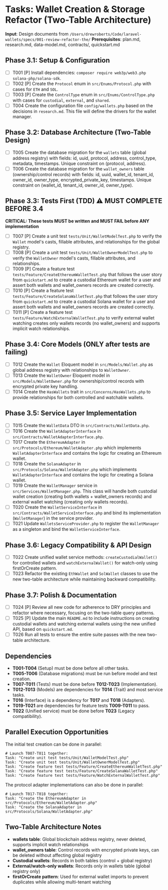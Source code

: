 # Tasks: Wallet Creation & Storage Refactor (Two-Table Architecture)

**Input**: Design documents from `/Users/drewroberts/Code/laravel-wallets/specs/001-review-refactor-the/`
**Prerequisites**: plan.md, research.md, data-model.md, contracts/, quickstart.md

## Phase 3.1: Setup & Configuration
- [ ] T001 [P] Install dependencies: `composer require web3p/web3.php solana-php/solana-sdk`.
- [ ] T002 [P] Create the `Protocol` enum in `src/Enums/Protocol.php` with cases for `ETH` and `SOL`.
- [ ] T003 [P] Create the `ControlType` enum in `src/Enums/ControlType.php` with cases for `custodial`, `external`, and `shared`.
- [ ] T004 Create the configuration file `config/wallets.php` based on the decisions in `research.md`. This file will define the drivers for the wallet manager.

## Phase 3.2: Database Architecture (Two-Table Design)
- [ ] T005 Create the database migration for the `wallets` table (global address registry) with fields: id, uuid, protocol, address, control_type, metadata, timestamps. Unique constraint on (protocol, address).
- [ ] T006 Create the database migration for the `wallet_owners` table (ownership/control records) with fields: id, uuid, wallet_id, tenant_id, owner_id, owner_type, encrypted_private_key, timestamps. Unique constraint on (wallet_id, tenant_id, owner_id, owner_type).

## Phase 3.3: Tests First (TDD) ⚠️ MUST COMPLETE BEFORE 3.4
**CRITICAL: These tests MUST be written and MUST FAIL before ANY implementation**
- [ ] T007 [P] Create a unit test `tests/Unit/WalletModelTest.php` to verify the `Wallet` model's casts, fillable attributes, and relationships for the global registry.
- [ ] T008 [P] Create a unit test `tests/Unit/WalletOwnerModelTest.php` to verify the `WalletOwner` model's casts, fillable attributes, and relationships.
- [ ] T009 [P] Create a feature test `tests/Feature/CreateEthereumWalletTest.php` that follows the user story from `quickstart.md` to create a custodial Ethereum wallet for a user and assert both wallets and wallet_owners records are created correctly.
- [ ] T010 [P] Create a feature test `tests/Feature/CreateSolanaWalletTest.php` that follows the user story from `quickstart.md` to create a custodial Solana wallet for a user and assert both wallets and wallet_owners records are created correctly.
- [ ] T011 [P] Create a feature test `tests/Feature/WatchExternalWalletTest.php` to verify external wallet watching creates only wallets records (no wallet_owners) and supports implicit watch relationships.

## Phase 3.4: Core Models (ONLY after tests are failing)
- [ ] T012 Create the `Wallet` Eloquent model in `src/Models/Wallet.php` as global address registry with relationships to `WalletOwner`.
- [ ] T013 Create the `WalletOwner` Eloquent model in `src/Models/WalletOwner.php` for ownership/control records with encrypted private key handling.
- [ ] T014 Create the `HasWallets` trait in `src/Concerns/HasWallets.php` to provide relationships for both controlled and watchable wallets.

## Phase 3.5: Service Layer Implementation
- [ ] T015 Create the `WalletData` DTO in `src/Contracts/WalletData.php`.
- [ ] T016 Create the `WalletAdapterInterface` in `src/Contracts/WalletAdapterInterface.php`.
- [ ] T017 Create the `EthereumAdapter` in `src/Protocols/Ethereum/WalletAdapter.php` which implements `WalletAdapterInterface` and contains the logic for creating an Ethereum wallet.
- [ ] T018 Create the `SolanaAdapter` in `src/Protocols/Solana/WalletAdapter.php` which implements `WalletAdapterInterface` and contains the logic for creating a Solana wallet.
- [ ] T019 Create the `WalletManager` service in `src/Services/WalletManager.php`. This class will handle both custodial wallet creation (creating both wallets + wallet_owners records) and external wallet watching (creating only wallets records).
- [ ] T020 Create the `WalletServiceInterface` in `src/Contracts/WalletServiceInterface.php` and bind its implementation (`WalletManager`) in the service provider.
- [ ] T021 Update `WalletsServiceProvider.php` to register the `WalletManager` as a singleton and bind the `WalletServiceInterface`.

## Phase 3.6: Legacy Compatibility & API Design
- [ ] T022 Create unified wallet service methods: `createCustodialWallet()` for controlled wallets and `watchExternalWallet()` for watch-only using firstOrCreate pattern.
- [ ] T023 Refactor the existing `EthWallet` and `SolWallet` classes to use the new two-table architecture while maintaining backward compatibility.

## Phase 3.7: Polish & Documentation
- [ ] T024 [P] Review all new code for adherence to DRY principles and refactor where necessary, focusing on the two-table query patterns.
- [ ] T025 [P] Update the main `README.md` to include instructions on creating custodial wallets and watching external wallets using the new unified API, based on `quickstart.md`.
- [ ] T026 Run all tests to ensure the entire suite passes with the new two-table architecture.

## Dependencies
- **T001-T004** (Setup) must be done before all other tasks.
- **T005-T006** (Database migrations) must be run before model and test creation.
- **T007-T011** (Tests) must be done before **T012-T023** (Implementation).
- **T012-T013** (Models) are dependencies for **T014** (Trait) and most service tasks.
- **T016** (Interface) is a dependency for **T017** and **T018** (Adapters).
- **T019-T021** are dependencies for feature tests **T009-T011** to pass.
- **T022** (Unified service) must be done before **T023** (Legacy compatibility).

## Parallel Execution Opportunities
The initial test creation can be done in parallel:
```
# Launch T007-T011 together:
Task: "Create unit test tests/Unit/WalletModelTest.php"
Task: "Create unit test tests/Unit/WalletOwnerModelTest.php" 
Task: "Create feature test tests/Feature/CreateEthereumWalletTest.php"
Task: "Create feature test tests/Feature/CreateSolanaWalletTest.php"
Task: "Create feature test tests/Feature/WatchExternalWalletTest.php"
```
The protocol adapter implementations can also be done in parallel:
```
# Launch T017-T018 together:
Task: "Create the EthereumAdapter in src/Protocols/Ethereum/WalletAdapter.php"
Task: "Create the SolanaAdapter in src/Protocols/Solana/WalletAdapter.php"
```

## Two-Table Architecture Notes
- **wallets table**: Global blockchain address registry, never deleted, supports implicit watch relationships
- **wallet_owners table**: Control records with encrypted private keys, can be deleted without affecting global registry  
- **Custodial wallets**: Records in both tables (control + global registry)
- **External/watch-only wallets**: Records only in wallets table (global registry only)
- **firstOrCreate pattern**: Used for external wallet imports to prevent duplicates while allowing multi-tenant watching
